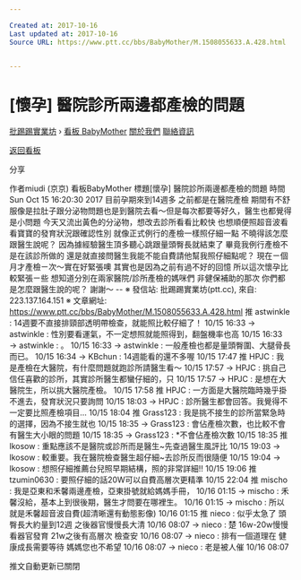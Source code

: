 ```yaml
---

Created at: 2017-10-16
Last updated at: 2017-10-16
Source URL: https://www.ptt.cc/bbs/BabyMother/M.1508055633.A.428.html


---
```


# [懷孕] 醫院診所兩邊都產檢的問題


[批踢踢實業坊](https://www.ptt.cc/) › [看板 BabyMother](https://www.ptt.cc/bbs/BabyMother/index.html) [關於我們](https://www.ptt.cc/about.html) [聯絡資訊](https://www.ptt.cc/contact.html)

[返回看板](https://www.ptt.cc/bbs/BabyMother/index.html)

分享

作者miudi (京京)
看板BabyMother
標題\[懷孕\] 醫院診所兩邊都產檢的問題
時間Sun Oct 15 16:20:30 2017
目前孕期來到14週多 之前都是在醫院產檢 期間有不舒服像是拉肚子跟分泌物問題也是到醫院去看～但是每次都要等好久，醫生也都覺得是小問題 今天又流出黃色的分泌物，想改去診所看看比較快 也想順便照超音波看看寶寶的發育狀況跟確認性別 就像正式例行的產檢一樣照仔細一點 不曉得該怎麼跟醫生說呢？ 因為據經驗醫生頂多聽心跳跟量頭臀長就結束了 畢竟我例行產檢不是在該診所做的 還是就直接問醫生我能不能自費請他幫我照仔細點呢？ 現在ㄧ個月才產檢ㄧ次～實在好緊張噢 其實也是因為之前有過不好的回憶 所以這次懷孕比較緊張ㄧ些 想知道分別在兩家醫院/診所產檢的媽咪們 非健保補助的那次 你們都是怎麼跟醫生說的呢？ 謝謝～ -- ※ 發信站: 批踢踢實業坊(ptt.cc), 來自: 223.137.164.151 ※ 文章網址: <https://www.ptt.cc/bbs/BabyMother/M.1508055633.A.428.html>
推 astwinkle : 14週要不直接排頸部透明帶檢查，就能照比較仔細了！ 10/15 16:33
→ astwinkle : 性別要看運氣，不一定想照就能照得到，翻盤機率也高 10/15 16:33
→ astwinkle : 。 10/15 16:33
→ astwinkle : 一般產檢也都是量頭臀圍、大腿骨長而已。 10/15 16:34
→ KBchun : 14週能看的還不多喔 10/15 17:47
推 HPJC : 我是產檢在大醫院，有什麼問題就跑診所請醫生看～ 10/15 17:57
→ HPJC : 挑自己信任喜歡的診所，其實診所醫生都蠻仔細的，只 10/15 17:57
→ HPJC : 是想在大醫院生，所以挑大醫院產檢。 10/15 17:58
推 HPJC : 一方面是大醫院臨時幾乎掛不進去，發育狀況只要詢問 10/15 18:03
→ HPJC : 診所醫生都會回答。我覺得不一定要比照產檢項目... 10/15 18:04
推 Grass123 : 我是挑不接生的診所當緊急時的選擇，因為不接生就也 10/15 18:35
→ Grass123 : 會佔產檢次數，也比較不會有醫生大小眼的問題 10/15 18:35
→ Grass123 : \*不會佔產檢次數 10/15 18:35
推 lkosow : 重點應該不是醫院或診所而是醫生~先查過醫生風評比 10/15 19:03
→ lkosow : 較重要。我在醫院檢查醫生超仔細~去診所反而很隨便 10/15 19:04
→ lkosow : 想照仔細推薦台兒照早期結構，照的非常詳細!! 10/15 19:06
推 tzumin0630 : 要照仔細的話20W可以自費高層次更精準 10/15 22:04
推 mischo : 我是亞東和禾馨兩邊產檢，亞東掛號就給媽媽手冊， 10/16 01:15
→ mischo : 禾馨沒給，基本上到很後期，醫生才問要在哪裡生。 10/16 01:15
→ mischo : 所以就是禾馨超音波自費(超清晰還有動態影像) 10/16 01:15
推 nieco : 似乎太急了 頭臀長大約量到12週 之後器官慢慢長大清 10/16 08:07
→ nieco : 楚 16w-20w慢慢看器官發育 21w之後有高層次 檢查安 10/16 08:07
→ nieco : 排有一個道理在 健康成長需要等待 媽媽您也不希望 10/16 08:07
→ nieco : 老是被人催 10/16 08:07

推文自動更新已關閉

